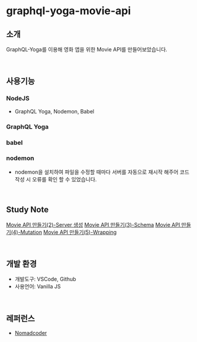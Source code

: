 # graphql-yoga-movie-api

## 소개
GraphQL-Yoga를 이용해 영화 앱을 위한 Movie API를 만들어보았습니다.

<br/>

## 사용기능
### NodeJS
  - GraphQL Yoga, Nodemon, Babel
### GraphQL Yoga
### babel
### nodemon
  - nodemon을 설치하여 파일을 수정할 때마다 서버를 자동으로 재시작 해주어 코드 작성 시 오류를 확인 할 수 있었습니다.

<br/>

## Study Note
[Movie API 만들기(2)-Server 생성](https://velog.io/@bomida/GraphQL-Movie-API-만들기)
[ Movie API 만들기(3)-Schema](https://velog.io/@bomida/GraphQL-Movie-API-만들기2)
[Movie API 만들기(4)-Mutation](https://velog.io/@bomida/GraphQL-Movie-API-만들기3-Mutation)
[Movie API 만들기(5)-Wrapping](https://velog.io/@bomida/GraphQL-Movie-API-만들기5-Wrapping)

  <br>

## 개발 환경
  - 개발도구: VSCode, Github
  - 사용언어: Vanilla JS

  <br>

## 레퍼런스
  - [Nomadcoder](https://nomadcoders.co)

